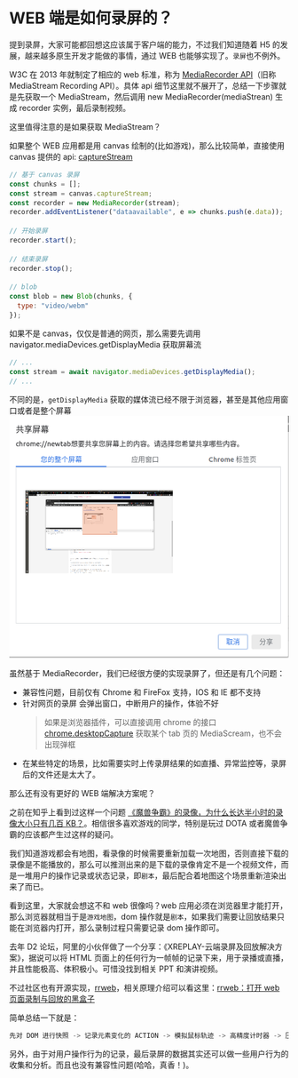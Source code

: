 # WEB 端是如何录屏的？

提到录屏，大家可能都回想这应该属于客户端的能力，不过我们知道随着 H5 的发展，越来越多原生开发才能做的事情，通过 WEB 也能够实现了。`录屏`也不例外。

W3C 在 2013 年就制定了相应的 web 标准，称为 [MediaRecorder API](https://developer.mozilla.org/en-US/docs/Web/API/MediaRecorder)（旧称 MediaStream Recording API）。具体 api 细节这里就不展开了，总结一下步骤就是先获取一个 MediaStream，然后调用 new MediaRecorder(mediaStrean) 生成 recorder 实例，最后录制视频。

这里值得注意的是如果获取 MediaStream？

如果整个 WEB 应用都是用 canvas 绘制的(比如游戏)，那么比较简单，直接使用 canvas 提供的 api: [captureStream](https://developer.mozilla.org/en-US/docs/Web/API/HTMLMediaElement/captureStream)

```javascript
// 基于 canvas 录屏
const chunks = [];
const stream = canvas.captureStream;
const recorder = new MediaRecorder(stream);
recorder.addEventListener("dataavailable", e => chunks.push(e.data));

// 开始录屏
recorder.start();

// 结束录屏
recorder.stop();

// blob
const blob = new Blob(chunks, {
  type: "video/webm"
});
```

如果不是 canvas，仅仅是普通的网页，那么需要先调用 navigator.mediaDevices.getDisplayMedia 获取屏幕流

```javascript
// ...
const stream = await navigator.mediaDevices.getDisplayMedia();
// ...
```

不同的是，`getDisplayMedia` 获取的媒体流已经不限于浏览器，甚至是其他应用窗口或者是整个屏幕
![1.png](./res/screenshot/1.png)

虽然基于 MediaRecorder，我们已经很方便的实现录屏了，但还是有几个问题：

- 兼容性问题，目前仅有 Chrome 和 FireFox 支持，IOS 和 IE 都不支持
- 针对网页的录屏 会弹出窗口，中断用户的操作，体验不好
  > 如果是浏览器插件，可以直接调用 chrome 的接口 [chrome.desktopCapture](https://developer.chrome.com/extensions/desktopCapture) 获取某个 tab 页的 MediaScream，也不会出现弹框
- 在某些特定的场景，比如需要实时上传录屏结果的如直播、异常监控等，录屏后的文件还是太大了。

那么还有没有更好的 WEB 端解决方案呢？

之前在知乎上看到过这样一个问题 [《魔兽争霸》的录像，为什么长达半小时的录像大小只有几百 KB？](https://www.zhihu.com/question/25431134/answer/30779048)。相信很多喜欢游戏的同学，特别是玩过 DOTA 或者魔兽争霸的应该都产生过这样的疑问。

我们知道游戏都会有地图，看录像的时候需要重新加载一次地图，否则直接下载的录像是不能播放的，那么可以推测出来的是下载的录像肯定不是一个视频文件，而是一堆用户的操作记录或状态记录，即`剧本`，最后配合着地图这个场景重新渲染出来了而已。

看到这里，大家就会想这不和 web 很像吗？web 应用必须在浏览器里才能打开，那么浏览器就相当于是`游戏地图`，dom 操作就是`剧本`，如果我们需要让回放结果只能在浏览器内打开，那么录制过程只需要记录 dom 操作即可。

去年 D2 论坛，阿里的小伙伴做了一个分享：《XREPLAY-云端录屏及回放解决方案》，据说可以将 HTML 页面上的任何行为一帧帧的记录下来，用于录播或直播，并且性能极高、体积极小。可惜没找到相关 PPT 和演讲视频。

不过社区也有开源实现，[rrweb](https://github.com/rrweb-io/rrweb)，相关原理介绍可以看这里：[rrweb：打开 web 页面录制与回放的黑盒子](https://zhuanlan.zhihu.com/p/60639266)

简单总结一下就是：

```js
先对 DOM 进行快照 -> 记录元素变化的 ACTION -> 模拟鼠标轨迹 -> 高精度计时器 -> 压缩上传
```

另外，由于对用户操作行为的记录，最后录屏的数据其实还可以做一些用户行为的收集和分析。而且也没有兼容性问题(哈哈，真香！)。
